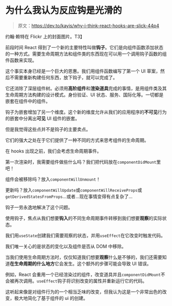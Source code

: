 # 为什么我认为反应钩是光滑的

> 原文：<https://dev.to/kayis/why-i-think-react-hooks-are-slick-44p4>

约翰·赖特在 Flickr 上的封面图片。T3】

前段时间 React 得到了一个新的主要特性叫做**钩子**。它们是向组件函数添加状态的一种方式。需要生命周期方法和组件类的东西现在可以用一个调用钩子函数的组件函数来实现。

这个事实本身已经是一个巨大的恩惠。我们用组件函数编写了第一个 UI 草案，然后不需要重新构建任何东西，放下钩子，就可以完成了。

它还消除了深层组件树。必须用**高阶组件**和**渲染道具**完成的事情，是用组件类及其生命周期方法构建的设计模式。身份验证、UI 状态、服务、国际化等。一切都是嵌套在组件中的组件。

钩子为嵌套增加了另一个维度。这个新的维度允许从我们的应用程序的**不可见**行为的嵌套中分离出**可见** UI 组件的嵌套。

但是我觉得这些点并不是钩子的主要卖点。

它们的强大之处在于它们提供了一种不同的方式来思考组件的生命周期。

在 hooks 出现之前，我们会考虑生命周期事件。

第一次渲染时，我需要组件做些什么吗？我们把代码放在`componentDidMount`里吧！

组件会被移除吗？放入`componentWillUnmount`！

更新吗？放入`componentWillUpdate`或`componentWillReceiveProps`或`getDerivedStatesFromProps`...或者...现在事情变得有点复杂了...

钩子一劳永逸地解决了这个问题。

使用钩子，焦点从我们想要**钩入**的不同生命周期事件转移到我们想要**观察**的实际状态。

我们用`useState`创建我们需要观察的状态，并用`useEffect`在它改变时触发代码。

我们唯一关心的是状态的变化以及组件是否从 DOM 中移除。

当我们使用生命周期方法时，仅仅知道我们想要**观察**什么是不够的，我们还需要知道**在生命周期的什么地方**它会发生。这个额外的步骤可能会导致 UI 错误。

例如，React 会重用一个已经渲染过的组件，改变道具并且`componentDidMount`不会被再次调用。`useEffect`钩子将识别改变的属性并重新运行它的代码。

这听起来像是对组件行为的一个相当乏味的改变，但我认为这是一个非常出色的改变，极大地简化了基于组件的 ui 的创建。